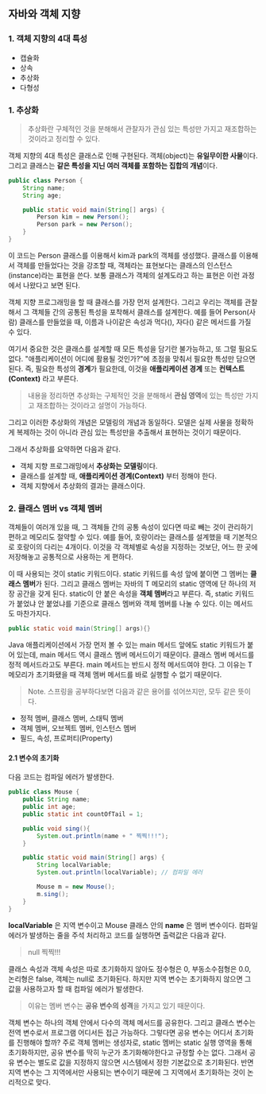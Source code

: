 ## 자바와 객체 지향

### 1. 객체 지향의 4대 특성
- 캡슐화
- 상속
- 추상화
- 다형성

### 1. 추상화

> 추상화란 구체적인 것을 분해해서 관찰자가 관심 있는 특성만 가지고 재조합하는 것이라고 정리할
> 수 있다.

객체 지향의 4대 특성은 클래스로 인해 구현된다. 객체(object)는 **유일무이한 사물**이다.
그리고 클래스는 **같은 특성을 지닌 여러 객체를 포함하는 집합의 개념**이다.

```java
public class Person {
    String name;
    String age;

    public static void main(String[] args) {
        Person kim = new Person();
        Person park = new Person();
    }
}
```

이 코드는 Person 클래스를 이용해서 kim과 park의 객체를 생성했다. 클래스를 이용해서 객체를
만들었다는 것을 강조할 때, 객체라는 표현보다는 클래스의 인스턴스(instance)라는 표현을 쓴다.
보통 클래스가 객체의 설계도라고 하는 표현은 이런 과정에서 나왔다고 보면 된다.

객체 지향 프로그래밍을 할 때 클래스를 가장 먼저 설계한다. 그리고 우리는 객체를 관찰해서 그 객체들 간의 공통된 특성을 포착해서 클래스를 설계한다.
예를 들어 Person(사람) 클래스를 만들었을 때, 이름과 나이같은 속성과 먹다(), 자다() 같은 메서드를 가질 수 있다.

여기서 중요한 것은 클래스를 설계할 때 모든 특성을 담기란 불가능하고, 또 그럴 필요도 없다.
"애플리케이션이 어디에 활용될 것인가?"에 초점을 맞춰서 필요한 특성만 담으면 된다. 즉, 필요한
특성의 **경계**가 필요한데, 이것을 **애플리케이션 경계** 또는 **컨텍스트(Context)** 라고 부른다.

> 내용을 정리하면 추상화는 구체적인 것을 분해해서 **관심 영역**에 있는 특성만 가지고 재조합하는 것이라고
> 설명이 가능하다.

그리고 이러한 추상화의 개념은 모델링의 개념과 동일하다. 모델은 실제 사물을 정확하게 복제하는 것이 아니라
관심 있는 특성만을 추출해서 표현하는 것이기 때문이다. 

그래서 추상화를 요약하면 다음과 같다.
- 객체 지향 프로그래밍에서 **추상화는 모델링**이다.
- 클래스를 설계할 때, **애플리케이션 경계(Context)** 부터 정해야 한다.
- 객체 지향에서 추상화의 결과는 클래스이다.

### 2. 클래스 멤버 vs 객체 멤버

객체들이 여러개 있을 때, 그 객체들 간의 공통 속성이 있다면 따로 빼는 것이 관리하기 편하고 메모리도 절약할 수 있다.
예를 들어, 호랑이라는 클래스를 설계했을 때 기본적으로 호랑이의 다리는 4개이다. 이것을 각 객체별로
속성을 지정하는 것보단, 어느 한 곳에 저장해놓고 공통적으로 사용하는 게 편하다.

이 때 사용되는 것이 static 키워드이다. static 키워드를 속성 앞에 붙이면 그 멤버는 **클래스 멤버**가 된다.
그리고 클래스 멤버는 자바의 T 메모리의 static 영역에 단 하나의 저장 공간을 갖게 된다.
static이 안 붙은 속성을 **객체 멤버**라고 부른다. 즉, static 키워드가 붙었냐 안 붙었냐를 기준으로
클래스 멤버와 객체 멤버를 나눌 수 있다. 이는 메서드도 마찬가지다.

```java
public static void main(String[] args){}
```

Java 애플리케이션에서 가장 먼저 볼 수 있는 main 메서드 앞에도 static 키워드가 붙어 있는데,
main 메서드 역시 클래스 멤버 메서드이기 때문이다. 클래스 멤버 메서드를 정적 메서드라고도 부른다.
main 메서드는 반드시 정적 메서드여야 한다. 그 이유는 T 메모리가 초기화됐을 때 객체 멤버 메서드를 바로 실행할 수
없기 때문이다.

> Note. 스프링을 공부하다보면 다음과 같은 용어를 섞어쓰지만, 모두 같은 뜻이다.
- 정적 멤버, 클래스 멤버, 스태틱 멤버
- 객체 멤버, 오브젝트 멤버, 인스턴스 멤버
- 필드, 속성, 프로퍼티(Property)

#### 2.1 변수의 초기화

다음 코드는 컴파일 에러가 발생한다.
```java
public class Mouse {
    public String name;
    public int age;
    public static int countOfTail = 1;

    public void sing(){
        System.out.println(name + " 찍찍!!!");
    }

    public static void main(String[] args) {
        String localVariable;
        System.out.println(localVariable); // 컴파일 에러

        Mouse m = new Mouse();
        m.sing();
    }
}
```
**localVariable** 은 지역 변수이고 Mouse 클래스 안의 **name** 은 멤버 변수이다.
컴파일 에러가 발생하는 줄을 주석 처리하고 코드를 실행하면 출력값은 다음과 같다.
> null 찍찍!!!

클래스 속성과 객체 속성은 따로 초기화하지 않아도 정수형은 0, 부동소수점형은 0.0,
논리형은 false, 객체는 null로 초기화된다. 하지만 지역 변수는 초기화하지 않으면 그 값을 사용하고자
할 때 컴파일 에러가 발생한다.

> 이유는 멤버 변수는 **공유 변수의 성격**을 가지고 있기 때문이다.

객체 변수는 하나의 객체 안에서 다수의 객체 메서드를 공유한다.
그리고 클래스 변수는 전역 변수로서 프로그램 어디서든 접근 가능하다. 그렇다면 공유 변수는 어디서
초기화를 진행해야 할까? 주로 객체 멤버는 생성자로, static 멤버는 static 실행 영역을 통해 초기화하지만,
공유 변수를 딱히 누군가 초기화해야한다고 규정할 수는 없다. 그래서 공유 변수는 별도로 값을 지정하지 않으면
시스템에서 정한 기본값으로 초기화된다. 반면 지역 변수는 그 지역에서만 사용되는 변수이기 때문에 그 지역에서 초기화하는 것이
논리적으로 맞다.






